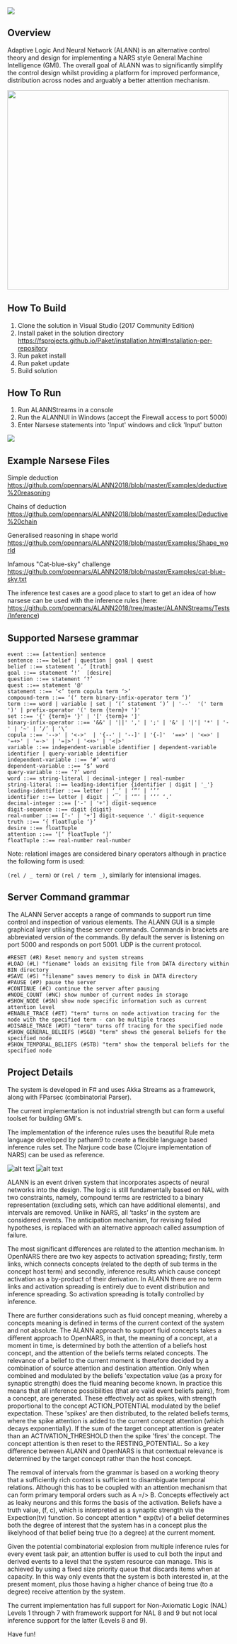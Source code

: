<img src="https://github.com/opennars/ALANN2018/blob/master/img/ALANN%20Logo.png">

## Overview
Adaptive Logic And Neural Network (ALANN) is an alternative control theory and design for implementing a NARS style General Machine Intelligence (GMI).  The overall goal of ALANN was to significantly simplify the control design whilst providing a platform for improved performance, distribution across nodes and arguably a better attention mechanism.

<img src="https://github.com/opennars/ALANN2018/blob/master/img/NARS_Visualisation.gif" width="500" height="450">

## How To Build

1. Clone the solution in Visual Studio (2017 Community Edition)
2. Install paket in the solution directory https://fsprojects.github.io/Paket/installation.html#Installation-per-repository
3. Run paket install
4. Run paket update
5. Build solution

## How To Run
1. Run ALANNStreams in a console
2. Run the ALANNUI in Windows (accept the Firewall access to port 5000)
3. Enter Narsese statements into 'Input' windows and click 'Input' button
<img src="https://github.com/opennars/ALANN2018/blob/master/img/ALANNGUI.png">
  
## Example Narsese Files
Simple deduction https://github.com/opennars/ALANN2018/blob/master/Examples/deductive%20reasoning

Chains of deduction https://github.com/opennars/ALANN2018/blob/master/Examples/Deductive%20chain

Generalised reasoning in shape world https://github.com/opennars/ALANN2018/blob/master/Examples/Shape_world

Infamous "Cat-blue-sky" challenge https://github.com/opennars/ALANN2018/blob/master/Examples/cat-blue-sky.txt

The inference test cases are a good place to start to get an idea of how narsese can be used with the inference rules (here:
https://github.com/opennars/ALANN2018/tree/master/ALANNStreams/Tests/Inference)

## Supported Narsese grammar
```
event ::== [attention] sentence
sentence ::== belief | question | goal | quest 
belief ::== statement ‘.’ [truth]
goal ::== statement ‘!’  [desire] 
question ::== statement ‘?’
quest ::== statement '@'
statement ::== ‘<’ term copula term ‘>’
compound-term ::== ‘(‘ term binary-infix-operator term ‘)’
term ::== word | variable | set | ‘(‘ statement ‘)’ | '--'  '(' term ')' | prefix-operator '(' term {term}+ ')'
set ::== '{' {term}+ '}' | '[' {term}+ ']'
binary-infix-operator ::== '&&' | '||' ',' | ';' | '&' | '|'| '*' | '-' | '~' | ‘/’ | ‘\’
copula ::== '-->' | '<->'  | '{--' | '--]' | '{-]'  '==>' | '<=>' | '=+>' | '=->' | '=|>' | '<+>' | '<|>'
variable ::== independent-variable identifier | dependent-variable identifier | query-variable identifier 
independent-variable ::== ‘#’ word
dependent-variable ::== ‘$’ word
query-variable ::== ‘?’ word
word ::== string-literal | decimal-integer | real-number
string-literal ::== leading-identifier {identifier | digit | '_'}
leading-identifier ::== letter | ‘_’ | ‘”’ | ‘’’
identifier ::== letter | digit | ‘_’ | ‘”’ | ‘’’ ‘.’
decimal-integer ::== ['-' | '+'] digit-sequence
digit-sequence ::== digit {digit}
real-number ::== ['-' | '+'] digit-sequence '.' digit-sequence
truth ::== ‘{ floatTuple ‘}’
desire ::== floatTuple
attention ::== ‘[‘ floatTuple ‘]’
floatTuple ::== real-number real-number	 
```

Note: relationl images are considered binary operators although in practice the following form is used: 

`(rel / _ term)` or `(rel / term _)`, similarly for intensional images.

## Server Command grammar
The ALANN Server accepts a range of commands to support run time control and inspection of various elements. The ALANN GUI is a simple graphical layer utilising these server commands. Commands in brackets are abbreviated version of the commands. By default the server is listening on port 5000 and responds on port 5001. UDP is the current protocol.
```
#RESET (#R) Reset memory and system streams
#LOAD (#L) "fiename" loads an exisitng file from DATA directory within BIN directory
#SAVE (#S) "filename" saves memory to disk in DATA directory
#PAUSE (#P) pause the server
#CONTINUE (#C) continue the server after pausing
#NODE_COUNT (#NC) show number of current nodes in storage
#SHOW_NODE (#SN) show node specific information such as current attention level
#ENABLE_TRACE (#ET) "term" turns on node activation tracing for the node with the specified term - can be multiple traces
#DISABLE_TRACE (#DT) "term" turns off tracing for the specified node
#SHOW_GENERAL_BELIEFS (#SGB) "term" shows the general beliefs for the specified node
#SHOW_TEMPORAL_BELIEFS (#STB) "term" show the temporal beliefs for the specified node
```
## Project Details
The system is developed in F# and uses Akka Streams as a framework, along with FParsec (combinatorial Parser). 

The current implementation is not industrial strength but can form a useful toolset for building GMI's.

The implementation of the inference rules uses the beautiful Rule meta language developed by patham9 to create a flexible language based inference rules set. The Narjure code base (Clojure implementation of NARS) can be used as reference.

![alt text](https://github.com/opennars/ALANN2018/blob/master/img/ALANN%20System%20Architecture%201.png)
![alt text](https://github.com/opennars/ALANN2018/blob/master/img/ALANN%20System%20Architecture%202.png)

ALANN is an event driven system that incorporates aspects of neural networks into the design. The logic is still fundamentally based on NAL with two constraints, namely, compound terms are restricted to a binary representation (excluding sets, which can have additional elements), and intervals are removed. Unlike in NARS, all ‘tasks’ in the system are considered events. The anticipation mechanism, for revising failed hypotheses, is replaced with an alternative approach called assumption of failure.

The most significant differences are related to the attention mechanism. In OpenNARS there are two key aspects to activation spreading; firstly, term links, which connects concepts (related to the depth of sub terms in the concept host term) and secondly, inference results which cause concept activation as a by-product of their derivation.  In ALANN there are no term links and activation spreading is entirely due to event distribution and inference spreading. So activation spreading is totally controlled by inference.

There are further considerations such as fluid concept meaning, whereby a concepts meaning is defined in terms of the current context of the system and not absolute. The ALANN approach to support fluid concepts takes a different approach to OpenNARS, in that, the meaning of a concept, at a moment in time, is determined by both the attention of a beliefs host concept, and the attention of the beliefs terms  related concepts. The relevance of a belief to the current moment is therefore decided by a combination of source attention and destination attention. Only when combined and modulated by the beliefs 'expectation value (as a proxy for synaptic strength) does the fluid meaning become known. In practice this means that all inference possibilities (that are valid event beliefs pairs), from a concept, are generated. These effectively act as spikes, with strength proportional to the concept ACTION_POTENTIAL modulated by the belief expectation. These 'spikes' are then distributed, to the related beliefs terms, where the spike attention is added to the current concept attention (which decays exponentially). If the sum of the target concept attention is greater than an ACTIVATION_THRESHOLD then the spike 'fires' the concept. The concept attention is then reset to the RESTING_POTENTIAL. So a key difference between ALANN and OpenNARS is that contextual relevance is determined by the target concept rather than the host concept.

The removal of intervals from the grammar is based on a working theory that a sufficiently rich context is sufficient to disambiguate temporal relations. Although this has to be coupled with an attention mechanism that can form primary temporal orders such as A =/> B.
Concepts effectively act as leaky neurons and this forms the basis of the activation. Beliefs have a truth value, (f, c), which is interpreted as a synaptic strength via the Expection(tv) function. So concept attention * exp(tv) of a belief determines both the degree of interest that the system has in a concept plus the likelyhood of that belief being true (to a degree) at the current moment.

Given the potential combinatorial explosion from multiple inference rules for every event task pair, an attention buffer is used to cull both the input and derived events to a level that the system resource can manage. This is achieved by using a fixed size priority queue that discards items when at capacity. In this way only events that the system is both interested in, at the present moment, plus those having a higher chance of being true (to a degree) receive attention by the system.

The current implementation has full support for Non-Axiomatic Logic (NAL) Levels 1 through 7 with framework support for NAL 8 and 9 but not local inference support for the latter (Levels 8 and 9).

Have fun!
